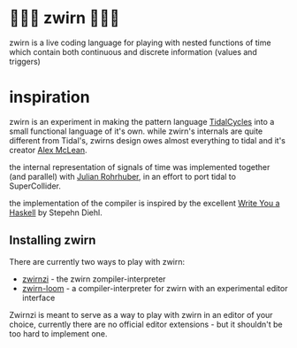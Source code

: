 # 🧶🧵🧶 zwirn 🧶🧵🧶 

zwirn is a live coding language for playing with nested functions of time which contain both continuous and discrete information (values and triggers)

# inspiration

zwirn is an experiment in making the pattern language [TidalCycles](https://tidalcycles.org/) into a small functional language of it's own. while zwirn's internals are quite different from Tidal's, zwirns design owes almost everything to tidal and it's creator [Alex McLean](https://slab.org/).

the internal representation of signals of time was implemented together (and parallel) with [Julian Rohrhuber](https://wertlos.org/~rohrhuber/), in an effort to port tidal to SuperCollider.

the implementation of the compiler is inspired by the excellent [Write You a Haskell](https://github.com/sdiehl/write-you-a-haskell) by Stepehn Diehl.

## Installing zwirn

There are currently two ways to play with zwirn:
  * [zwirnzi](https://github.com/polymorphicengine/zwirnzi) - the zwirn zompiler-interpreter
  * [zwirn-loom](https://github.com/polymorphicengine/zwirn-loom) - a compiler-interpreter for zwirn with an experimental editor interface

Zwirnzi is meant to serve as a way to play with zwirn in an editor of your choice, currently there are no official editor extensions - but it shouldn't be too hard to implement one.
